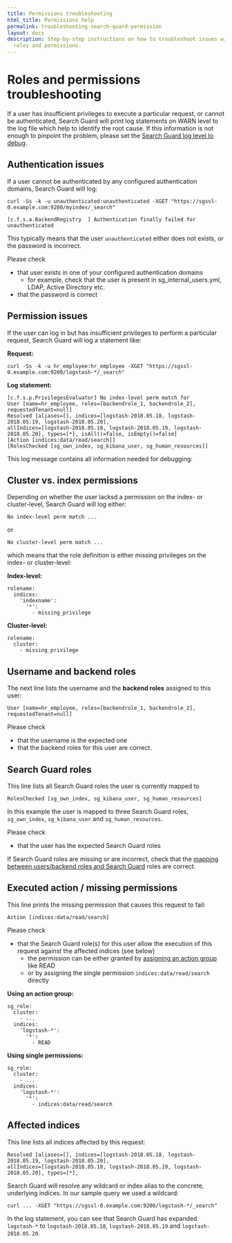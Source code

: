 ```yaml
---
title: Permissions troubleshooting
html_title: Permissions help
permalink: troubleshooting-search-guard-permission
layout: docs
description: Step-by-step instructions on how to troubleshoot issues with Search Guard
  roles and permissions.
---
```

<!--- Copyright 2022 floragunn GmbH -->

# Roles and permissions troubleshooting

If a user has insufficient privileges to execute a particular request, or cannot be authenticated, Search Guard will print log statements on WARN level to the log file which help to identify the root cause. If this information is not enough to pinpoint the problem, please set the [Search Guard log level to debug](troubleshooting-setting-log-level).  

## Authentication issues

If a user cannot be authenticated by any configured authentication domains, Search Guard will log:

```
curl -Ss -k -u unauthenticated:unauthenticated -XGET "https://sgssl-0.example.com:9200/myindex/_search"
```

```
[c.f.s.a.BackendRegistry  ] Authentication finally failed for unauthenticated
```

This typically means that the user `unauthenticated` either does not exists, or the password is incorrect.


Please check

* that user exists in one of your configured authentication domains
  * for example, check that the user is present in sg\_internal\_users.yml, LDAP, Active Directory etc.
* that the password is correct 

## Permission issues

If the user can log in but has insufficient privileges to perform a particular request, Search Guard will log a statement like:

**Request:**

```
curl -Ss -k -u hr_employee:hr_employee -XGET "https://sgssl-0.example.com:9200/logstash-*/_search"
```

**Log statement:**

```
[c.f.s.p.PrivilegesEvaluator] No index-level perm match for 
User [name=hr_employee, roles=[backendrole_1, backendrole_2], requestedTenant=null] 
Resolved [aliases=[], indices=[logstash-2018.05.18, logstash-2018.05.19, logstash-2018.05.20],
allIndices=[logstash-2018.05.18, logstash-2018.05.19, logstash-2018.05.20], types=[*], isAll()=false, isEmpty()=false] 
[Action [indices:data/read/search]] 
[RolesChecked [sg_own_index, sg_kibana_user, sg_human_resources]]
```

This log message contains all information needed for debugging:

## Cluster vs. index permissions

Depending on whether the user lacksd a permission on the index- or cluster-level, Search Guard will log either: 

```
No index-level perm match ...
```

or

```
No cluster-level perm match ...
```

which means that the role definition is either missing privileges on the index- or cluster-level:

**Index-level:**

```
rolename:
  indices:
    'indexname':
      '*':
        - missing_privilege
```

**Cluster-level:**

```
rolename:
  cluster:
    - missing_privilege
```

## Username and backend roles

The next line lists the username and the **backend roles** assigned to this user:

```
User [name=hr_employee, roles=[backendrole_1, backendrole_2], requestedTenant=null]  
```

Please check

* that the username is the expected one
* that the backend roles for this user are correct.

## Search Guard roles

This line lists all Search Guard roles the user is currently mapped to

```
RolesChecked [sg_own_index, sg_kibana_user, sg_human_resources]
```

In this example the user is mapped to three Search Guard roles, `sg_own_index`, `sg_kibana_user` and `sg_human_resources`.

Please check

* that the user has the expected Search Guard roles

If Search Guard roles are missing or are incorrect, check that the [mapping between users/backend roles and Search Guard](mapping-users-roles) roles are correct.

## Executed action / missing permissions

This line prints the missing permission that causes this request to fail:

```
Action [indices:data/read/search]
```

Please check

* that the Search Guard role(s) for this user allow the execution of this request against the affected indices (see below)
  * the permission can be either granted by [assigning an action group](action-groups) like READ
  * or by assigning the single permission `indices:data/read/search` directly

**Using an action group:**

```
sg_role:
  cluster:
    - ...
  indices:
    'logstash-*':
      '*':
        - READ  
```

**Using single permissions:**

```
sg_role:
  cluster:
    - ...
  indices:
    'logstash-*':
      '*':
        - indices:data/read/search 
```

## Affected indices

This line lists all indices affected by this request:

```
Resolved [aliases=[], indices=[logstash-2018.05.18, logstash-2018.05.19, logstash-2018.05.20],
allIndices=[logstash-2018.05.18, logstash-2018.05.19, logstash-2018.05.20], types=[*], 
```

Search Guard will resolve any wildcard or index alias to the concrete, underlying indices. In our sample query we used a wildcard:

```
curl ... -XGET "https://sgssl-0.example.com:9200/logstash-*/_search"
```

In the log statement, you can see that Search Guard has expanded `logstash-*` to `logstash-2018.05.18`, `logstash-2018.05.19` and `logstash-2018.05.20`.